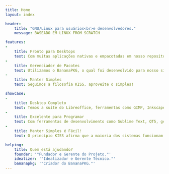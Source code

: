 ```yaml
---
title: Home
layout: index

header:
    title: "GNU/Linux para usuários<br>e desenvolvedores."
    message: BASEADO EM LINUX FROM SCRATCH

features:
- 
    title: Pronto para Desktops
    text: Com muitas aplicações nativas e empacotadas em nosso repositório!
- 
    title: Gerenciador de Pacotes
    text: Utilizamos o BananaPKG, o qual foi desenvolvido para nosso sistema.
- 
    title: Manter Simples
    text: Seguimos a filosofia KISS, aproveite o simples!

showcase:
- 
    title: Desktop Completo
    text: Temos a suíte do Libreoffice, ferramentas como GIMP, Inkscape, SSR, VLC e muito mais!
- 
    title: Excelente para Programar
    text: Com ferramentas de desenvolvimento como Sublime Text, QT5, gcc, python2 e 3, compiladores, lua, etc!
- 
    title: Manter Simples é Fácil!
    text: O princípio KISS afirma que a maioria dos sistemas funcionam melhor se eles forem mantidos simples, ao invés de complicados!

helping:
    title: Quem está ajudando?
    founder: '"Fundador e Gerente do Projeto."'
    idealizer: '"Idealizador e Gerente Técnico."'
    bananapkg: '"Criador do BananaPKG."'
---
```

